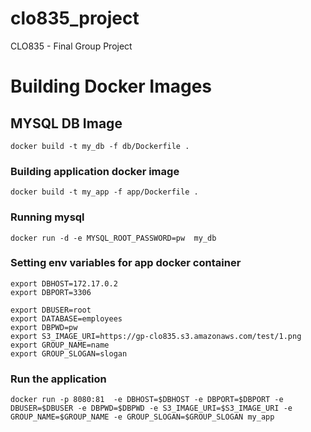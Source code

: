 # clo835_project
CLO835 - Final Group Project


# Building Docker Images 

## MYSQL DB Image

```docker build -t my_db -f db/Dockerfile . ```



### Building application docker image 
```docker build -t my_app -f app/Dockerfile . ```

### Running mysql
```docker run -d -e MYSQL_ROOT_PASSWORD=pw  my_db```


### Setting env variables for app docker container
```
export DBHOST=172.17.0.2
export DBPORT=3306
```
```
export DBUSER=root
export DATABASE=employees
export DBPWD=pw
export S3_IMAGE_URI=https://gp-clo835.s3.amazonaws.com/test/1.png
export GROUP_NAME=name
export GROUP_SLOGAN=slogan
```
### Run the application

```docker run -p 8080:81  -e DBHOST=$DBHOST -e DBPORT=$DBPORT -e  DBUSER=$DBUSER -e DBPWD=$DBPWD -e S3_IMAGE_URI=$S3_IMAGE_URI -e GROUP_NAME=$GROUP_NAME -e GROUP_SLOGAN=$GROUP_SLOGAN my_app```